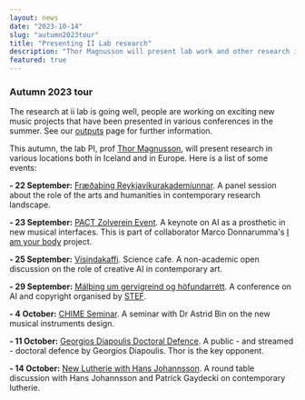 ```yaml
---
layout: news
date: "2023-10-14"
slug: "autumn2023tour"
title: "Presenting II Lab research"
description: "Thor Magnusson will present lab work and other research in various events this autumn"
featured: true
---
```


<script>
import CaptionedImage from "../../components/Images/CaptionedImage.svelte"
</script>


<CaptionedImage
src="news/stage.png"
alt="A picture of a smoky stage."
caption="What goes on?"/>

### Autumn 2023 tour

The research at ii lab is going well, people are working on exciting new music projects that have been presented in various conferences in the summer. See our [outputs](http://www.iil.is/outputs) page for further information.

This autumn, the lab PI, prof [Thor Magnusson](http://thormagnusson.github.io), will present research in various locations both in Iceland and in Europe. Here is a list of some events:

**- 22 September:** [Fræðaþing Reykjavíkurakademíunnar](https://www.akademia.is/fraedathing-2023/). A panel session about the role of the arts and humanities in contemporary research landscape.

**- 23 September:** [PACT Zolverein Event](https://www.pact-zollverein.de/en/programme/thor-magnusson). A keynote on AI as a prosthetic in new musical interfaces. This is part of collaborator Marco Donnarumma's [I am your body](https://www.pact-zollverein.de/en/programme/i-am-your-body) project.

**- 25 September:** [Vísindakaffi](https://www.visindavaka.is/visindakaffi/). Science cafe. A non-academic open discussion on the role of creative AI in contemporary art. 

**- 29 September:** [Málþing um gervigreind og höfundarrétt](https://www.lhi.is/event/malthing-um-gervigreind-og-hofundarett). A conference on AI and copyright organised by [STEF](http://www.stef.is). 

**- 4 October:** [CHIME Seminar](https://www.chime.ac.uk/chime-seminar-sm-astrid-bin-and-thor-magnusson). A seminar with Dr Astrid Bin on the new musical instruments design.

**- 11 October:** [Georgios Diapoulis Doctoral Defence](https://www.iil.is). A public - and streamed - doctoral defence by Georgios Diapoulis. Thor is the key opponent.

**- 14 October:** [New Lutherie with Hans Johannsson](https://www.asmundarsalur.is/omuraldanna?). A round table discussion with Hans Johannsson and Patrick Gaydecki on contemporary lutherie. 



